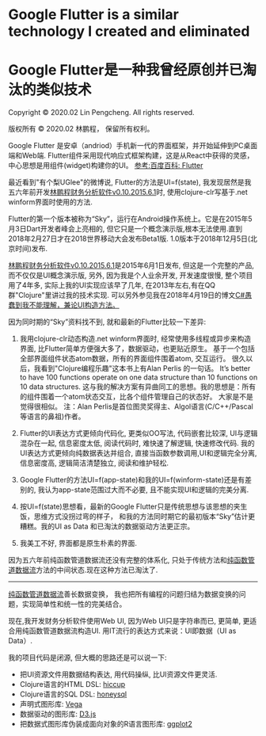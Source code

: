 # Google Flutter is a similar technology I created and eliminated
# Google Flutter是一种我曾经原创并已淘汰的类似技术

Copyright © 2020.02 Lin Pengcheng. All rights reserved.

版权所有 © 2020.02 林鹏程， 保留所有权利。

Google Flutter 是安卓（andriod）手机新一代的界面框架，并开始延伸到PC桌面端和Web端.
Flutter组件采用现代响应式框架构建，这是从React中获得的灵感，中心思想是用组件(widget)构建你的UI。 
[参考:百度百科: Flutter](https://baike.baidu.com/item/Flutter/22498985)

最近看到"有个梨UGlee"的微博说, Flutter的方法是UI=f(state),
我发现居然是我五六年前开发[林鹏程财务分析软件v0.10.2015.6.1](https://github.com/linpengcheng/fa)时,
使用clojure-clr写基于.net winform界面时使用的方法. 

Flutter的第一个版本被称为“Sky”，运行在Android操作系统上。它是在2015年5月3日Dart开发者峰会上亮相的,
但它只是一个概念演示版,根本无法使用.直到2018年2月27日才在2018世界移动大会发布Beta1版.
1.0版本于2018年12月5日(北京时间)发布.

[林鹏程财务分析软件v0.10.2015.6.1](https://github.com/linpengcheng/fa)是2015年6月1日发布, 
但这是一个完整的产品, 而不仅仅是UI概念演示版, 另外, 因为我是个人业余开发, 开发速度很慢,
整个项目用了4年多, 实际上我的UI实现应该早了几年, 在2013年左右,有在QQ群"Clojure"里讲过我的技术实现.
可以另外参见我在2018年4月19日的博文[C#愚蠢到我不能理解，兼论UI构造方法。](./c%23stupid.md)

因为同时期的“Sky”资料找不到, 就和最新的Flutter比较一下差异:

1. 我用clojure-clr动态构造.net winform界面时, 经常使用多线程或异步来构造界面, 比Flutter简单方便强大多了，数据驱动，也更贴近原生。
基于一个包括全部界面组件状态atom数据，所有的界面组件围着atom, 交互运行。 很久以后，我看到"Clojure编程乐趣"这本书上有Alan Perlis
的一句话。 It’s better to have 100 functions operate on one data structure than 10 functions on 10 data structures. 
这与我的解决方案有异曲同工的思想。我的思想是：所有的组件围着一个atom状态交互，比各个组件管理自己的状态好。 大家是不是觉得很相似。
注：Alan Perlis是首位图灵奖得主、Algol语言(C/C++/Pascal等语言的鼻祖)作者。

2. Flutter的UI表达方式更倾向代码化, 更类似OO写法, 代码嵌套比较深, UI与逻辑混杂在一起, 信息密度太低, 阅读代码时, 难快速了解逻辑,
快速修改代码. 我的UI表达方式更倾向纯数据表达并组合, 直接当函数参数调用,UI和逻辑完全分离, 信息密度高, 逻辑简洁清楚独立, 
阅读和维护轻松.

3. Google Flutter的方法UI=f(app-state)和我的UI=f(winform-state)还是有差别的, 我认为app-state范围过大而不必要, 且不能实现UI和逻辑的完美分离. 

4. 按UI=f(state)思想看，最新的Google Flutter只是传统思想与该思想的夹生饭，思维方式没拐过弯的样子，
和我的方法同时期它的最初版本“Sky”估计更糟糕。我的UI as Data 和已淘汰的数据驱动方法更正宗。 

5. 我美工不好, 界面都是原生朴素的界面.

因为五六年前纯函数管道数据流还没有完整的体系化, 
只处于传统方法和[纯函数管道数据流](https://github.com/linpengcheng/PurefunctionPipelineDataflow)方法的中间状态.现在这种方法已淘汰了.

----

[纯函数管道数据流](https://github.com/linpengcheng/PurefunctionPipelineDataflow)善长数据变换，
我也把所有编程的问题归结为数据变换的问题，实现简单性和统一性的完美结合。

现在,我开发财务分析软件使用Web UI, 因为Web UI只是字符串而已, 更简单, 更适合用纯函数管道数据流构造UI. 
用IT流行的表达方式来说：UI即数据（UI as Data）.

我的项目代码是闭源, 但大概的思路还是可以说一下:

- 把UI资源文件用数据结构表达, 用代码操纵, 比UI资源文件更灵活.
- Clojure语言的HTML DSL: [hiccup](https://github.com/weavejester/hiccup)
- Clojure语言的SQL DSL: [honeysql](https://github.com/jkk/honeysql)
- 声明式图形库: [Vega](https://vega.github.io/)
- 数据驱动的图形库: [D3.js](https://d3js.org/)
- 把数据式图形库伪装成面向对象的R语言图形库: [ggplot2](https://ggplot2.tidyverse.org/)
